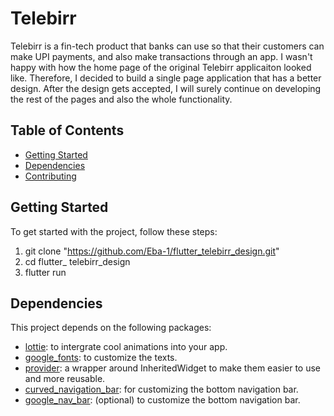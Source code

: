 # Telebirr

Telebirr is a fin-tech product that banks can use so that their customers can make UPI payments, and also make transactions through an app. I wasn't happy with how the home page of the original Telebirr applicaiton looked like. Therefore, I decided to build a single page application that has a better design. After the design gets accepted, I will surely continue on developing the rest of the pages and also the whole functionality.

## Table of Contents

- [Getting Started](#getting-started)
- [Dependencies](#dependencies)
- [Contributing](#contributing)


## Getting Started

To get started with the project, follow these steps:

1. git clone "https://github.com/Eba-1/flutter_telebirr_design.git"
2. cd flutter_ telebirr_design
3. flutter run

## Dependencies

This project depends on the following packages:

- [lottie](https://pub.dev/packages/lottie): to intergrate cool animations into your app.
- [google_fonts](https://pub.dev/packages/google_fonts): to customize the texts.
- [provider](https://pub.dev/packages/provider): a wrapper around InheritedWidget to make them easier to use and more reusable. 
- [curved_navigation_bar](https://pub.dev/packages/curved_navigation_bar): for customizing the bottom navigation bar.
- [google_nav_bar](https://pub.dev/packages/google_nav_bar): (optional) to customize the bottom navigation bar.
